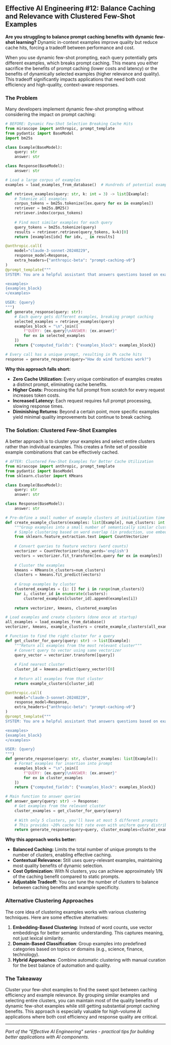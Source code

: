 ## Effective AI Engineering #12: Balance Caching and Relevance with Clustered Few-Shot Examples

**Are you struggling to balance prompt caching benefits with dynamic few-shot learning?** Dynamic in-context examples improve quality but reduce cache hits, forcing a tradeoff between performance and cost.

When you use dynamic few-shot prompting, each query potentially gets different examples, which breaks prompt caching. This means you either sacrifice the benefits of prompt caching (lower costs and latency) or the benefits of dynamically selected examples (higher relevance and quality). This tradeoff significantly impacts applications that need both cost efficiency and high-quality, context-aware responses.

### The Problem

Many developers implement dynamic few-shot prompting without considering the impact on prompt caching:

```python
# BEFORE: Dynamic Few-Shot Selection Breaking Cache Hits
from mirascope import anthropic, prompt_template
from pydantic import BaseModel
import bm25s

class Example(BaseModel):
    query: str
    answer: str

class Response(BaseModel):
    answer: str

# Load a large corpus of examples
examples = load_examples_from_database()  # Hundreds of potential examples

def retrieve_examples(query: str, k: int = 3) -> list[Example]:
    # Tokenize all examples
    corpus_tokens = bm25s.tokenize([ex.query for ex in examples])
    retriever = bm25s.BM25()
    retriever.index(corpus_tokens)
    
    # Find most similar examples for each query
    query_tokens = bm25s.tokenize(query)
    results = retriever.retrieve(query_tokens, k=k)[0]
    return [examples[idx] for idx, _ in results]

@anthropic.call(
    model="claude-3-sonnet-20240229", 
    response_model=Response,
    extra_headers={"anthropic-beta": "prompt-caching-v0"}
)
@prompt_template("""
SYSTEM: You are a helpful assistant that answers questions based on examples.

<examples>
{examples_block}
</examples>

USER: {query}
""")
def generate_response(query: str):
    # Each query gets different examples, breaking prompt caching
    selected_examples = retrieve_examples(query)
    examples_block = "\n".join([
        f"QUERY: {ex.query}\nANSWER: {ex.answer}" 
        for ex in selected_examples
    ])
    return {"computed_fields": {"examples_block": examples_block}}

# Every call has a unique prompt, resulting in 0% cache hits
response = generate_response(query="How do wind turbines work?")
```

**Why this approach falls short:**

- **Zero Cache Utilization:** Every unique combination of examples creates a distinct prompt, eliminating cache benefits.
- **Higher Costs:** Processing the full prompt from scratch for every request increases token costs.
- **Increased Latency:** Each request requires full prompt processing, slowing response times.
- **Diminishing Returns:** Beyond a certain point, more specific examples yield minimal quality improvements but continue to break caching.

### The Solution: Clustered Few-Shot Examples

A better approach is to cluster your examples and select entire clusters rather than individual examples. This creates a finite set of possible example combinations that can be effectively cached.

```python
# AFTER: Clustered Few-Shot Examples for Better Cache Utilization
from mirascope import anthropic, prompt_template
from pydantic import BaseModel
from sklearn.cluster import KMeans

class Example(BaseModel):
    query: str
    answer: str

class Response(BaseModel):
    answer: str

# Pre-define a small number of example clusters at initialization time
def create_example_clusters(examples: list[Example], num_clusters: int = 5):
    """Group examples into a small number of semantically similar clusters"""
    # Simple clustering based on word overlap (in production, use embeddings)
    from sklearn.feature_extraction.text import CountVectorizer
    
    # Convert queries to feature vectors (word counts)
    vectorizer = CountVectorizer(stop_words='english')
    vectors = vectorizer.fit_transform([ex.query for ex in examples])
    
    # Cluster the examples
    kmeans = KMeans(n_clusters=num_clusters)
    clusters = kmeans.fit_predict(vectors)
    
    # Group examples by cluster
    clustered_examples = {i: [] for i in range(num_clusters)}
    for i, cluster_id in enumerate(clusters):
        clustered_examples[cluster_id].append(examples[i])
    
    return vectorizer, kmeans, clustered_examples

# Load examples and create clusters (done once at startup)
all_examples = load_examples_from_database()
vectorizer, kmeans, example_clusters = create_example_clusters(all_examples, num_clusters=5)

# Function to find the right cluster for a query
def get_cluster_for_query(query: str) -> list[Example]:
    """Return all examples from the most relevant cluster"""
    # Convert query to vector using same vectorizer
    query_vector = vectorizer.transform([query])
    
    # Find nearest cluster
    cluster_id = kmeans.predict(query_vector)[0]
    
    # Return all examples from that cluster
    return example_clusters[cluster_id]

@anthropic.call(
    model="claude-3-sonnet-20240229", 
    response_model=Response,
    extra_headers={"anthropic-beta": "prompt-caching-v0"}
)
@prompt_template("""
SYSTEM: You are a helpful assistant that answers questions based on examples.

<examples>
{examples_block}
</examples>

USER: {query}
""")
def generate_response(query: str, cluster_examples: list[Example]):
    # Format examples for insertion into prompt
    examples_block = "\n".join([
        f"QUERY: {ex.query}\nANSWER: {ex.answer}" 
        for ex in cluster_examples
    ])
    return {"computed_fields": {"examples_block": examples_block}}

# Main function to answer queries
def answer_query(query: str) -> Response:
    # Get examples from the relevant cluster
    cluster_examples = get_cluster_for_query(query)
    
    # With only 5 clusters, you'll have at most 5 different prompts
    # This provides ~20% cache hit rate even with uniform query distribution
    return generate_response(query=query, cluster_examples=cluster_examples)
```

**Why this approach works better:**

- **Balanced Caching:** Limits the total number of unique prompts to the number of clusters, enabling effective caching.
- **Contextual Relevance:** Still uses query-relevant examples, maintaining most quality benefits of dynamic selection.
- **Cost Optimization:** With N clusters, you can achieve approximately 1/N of the caching benefit compared to static prompts.
- **Adjustable Tradeoff:** You can tune the number of clusters to balance between caching benefits and example specificity.

### Alternative Clustering Approaches

The core idea of clustering examples works with various clustering techniques. Here are some effective alternatives:

1. **Embedding-Based Clustering**: Instead of word counts, use vector embeddings for better semantic understanding. This captures meaning, not just lexical similarity.
2. **Domain-Based Classification**: Group examples into predefined categories based on topics or domains (e.g., science, finance, technology).
3. **Hybrid Approaches**: Combine automatic clustering with manual curation for the best balance of automation and quality.


### The Takeaway

Cluster your few-shot examples to find the sweet spot between caching efficiency and example relevance. By grouping similar examples and selecting entire clusters, you can maintain most of the quality benefits of dynamic few-shot examples while still getting substantial prompt caching benefits. This approach is especially valuable for high-volume AI applications where both cost efficiency and response quality are critical.

---
*Part of the "Effective AI Engineering" series - practical tips for building better applications with AI components.*